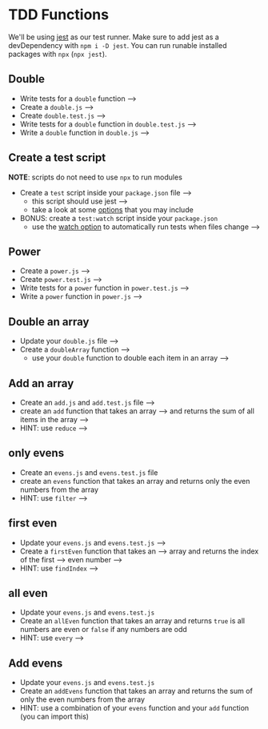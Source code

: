 # TDD Functions

We'll be using [jest](https://jestjs.io/) as our test runner.
Make sure to add jest as a devDependency with `npm i -D jest`.
You can run runable installed packages with `npx` (`npx jest`).

## Double

* Write tests for a `double` function -->
* Create a `double.js` -->
* Create `double.test.js` -->
* Write tests for a `double` function in `double.test.js` -->
* Write a `double` function in `double.js` -->

## Create a test script

**NOTE**: scripts do not need to use `npx` to run modules

* Create a `test` script inside your `package.json` file -->
  * this script should use jest -->
  * take a look at some [options](https://jestjs.io/docs/en/cli#options)
    that you may include
* BONUS: create a `test:watch` script inside your `package.json`
  * use the [watch option](https://jestjs.io/docs/en/cli#watch)
    to automatically run tests when files change -->

## Power

* Create a `power.js` -->
* Create `power.test.js` -->
* Write tests for a `power` function in `power.test.js` -->
* Write a `power` function in `power.js` -->

## Double an array

* Update your `double.js` file -->
* Create a `doubleArray` function -->
  * use your `double` function to double each item in an array -->

## Add an array

 * Create an `add.js` and `add.test.js` file -->
 * create an `add` function that takes an array -->
   and returns the sum of all items in the array -->
 * HINT: use `reduce` -->

## only evens

* Create an `evens.js` and `evens.test.js` file
* create an `evens` function that takes an array
  and returns only the even numbers from the array
* HINT: use `filter` -->

## first even

* Update your `evens.js` and `evens.test.js` -->
* Create a `firstEven` function that takes an -->
  array and returns the index of the first -->
  even number -->
* HINT: use `findIndex` -->

## all even

* Update your `evens.js` and `evens.test.js`
* Create an `allEven` function that takes an
  array and returns `true` is all numbers
  are even or `false` if any numbers are odd
* HINT: use `every` -->

## Add evens

* Update your `evens.js` and `evens.test.js`
* Create an `addEvens` function that takes an
  array and returns the sum of only the even
  numbers from the array
* HINT: use a combination of your `evens` function
  and your `add` function (you can import this)
